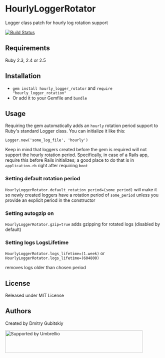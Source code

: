# HourlyLoggerRotator

Logger class patch for hourly log rotation support

[![Build Status](https://travis-ci.org/umbrellio/hourly_logger_rotator.svg?branch=master)](https://travis-ci.org/umbrellio/hourly_logger_rotator)

## Requirements

Ruby 2.3, 2.4 or 2.5

## Installation

- `gem install hourly_logger_rotator` and `require "hourly_logger_rotation"`
- Or add it to your Gemfile and `bundle`

## Usage

Requiring the gem automatically adds an `hourly` rotation period support to Ruby's standard
Logger class. You can initialize it like this:

```
Logger.new('some_log_file', 'hourly')
```

Keep in mind that loggers created before the gem is required will not
support the hourly rotation period. Specifically, in case of a Rails app,
require this before Rails initializes; a good place to do that is in `application.rb`
right after requiring `boot`

### Setting default rotation period

`HourlyLoggerRotator.default_rotation_period=(some_period)` will make it so newly created
loggers have a rotation period of `some_period` unless you provide an explicit
period in the constructor

### Setting autogzip on

`HourlyLoggerRotator.gzip=true`
adds gzipping for rotated logs (disabled by default)

### Setting logs LogsLifetime

`HourlyLoggerRotator.logs_lifetime=(1.week)`
or
`HourlyLoggerRotator.logs_lifetime=(604800)`

removes logs older than chosen period

## License
Released under MIT License

## Authors
Created by Dmitry Gubitskiy

<a href="https://github.com/umbrellio/">
<img style="float: left;" src="https://umbrellio.github.io/Umbrellio/supported_by_umbrellio.svg"
alt="Supported by Umbrellio" width="439" height="72">
</a>

